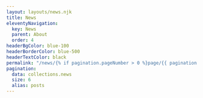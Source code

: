 ```yaml
---
layout: layouts/news.njk
title: News
eleventyNavigation:
  key: News
  parent: About
  order: 4
headerBgColor: blue-100
headerBorderColor: blue-500
headerTextColor: black
permalink: "/news/{% if pagination.pageNumber > 0 %}page/{{ pagination.pageNumber + 1 }}/{% endif %}"
pagination:
  data: collections.news
  size: 6
  alias: posts
---
```

